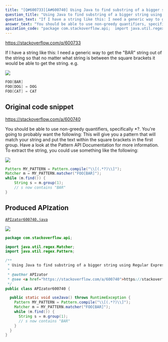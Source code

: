 ```yaml
---
title: "[Q#600733][A#600740] Using Java to find substring of a bigger string using Regular Expression"
question_title: "Using Java to find substring of a bigger string using Regular Expression"
question_text: "If I have a string like this: I need a generic way to get the \"BAR\" string out of the string so that no matter what string is between the square brackets it would be able to get the string. e.g."
answer_text: "You should be able to use non-greedy quantifiers, specifically *?.  You're going to probably want the following: This will give you a pattern that will match your string and put the text within the square brackets in the first group.  Have a look at the Pattern API Documentation for more information. To extract the string, you could use something like the following:"
apization_code: "package com.stackoverflow.api;  import java.util.regex.Matcher; import java.util.regex.Pattern;  /**  * Using Java to find substring of a bigger string using Regular Expression  *  * @author APIzator  * @see <a href=\"https://stackoverflow.com/a/600740\">https://stackoverflow.com/a/600740</a>  */ public class APIzator600740 {    public static void useJava() throws RuntimeException {     Pattern MY_PATTERN = Pattern.compile(\"\\\\[(.*?)\\\\]\");     Matcher m = MY_PATTERN.matcher(\"FOO[BAR]\");     while (m.find()) {       String s = m.group(1);       // s now contains \"BAR\"     }   } }"
---
```


https://stackoverflow.com/q/600733

If I have a string like this:
I need a generic way to get the &quot;BAR&quot; string out of the string so that no matter what string is between the square brackets it would be able to get the string.
e.g.


<div class="code-logo"><img src="/stackoverflow.png" /></div>

```java
FOO[BAR]
FOO[DOG] = DOG
FOO[CAT] = CAT
```


## Original code snippet

https://stackoverflow.com/a/600740

You should be able to use non-greedy quantifiers, specifically *?.  You&#x27;re going to probably want the following:
This will give you a pattern that will match your string and put the text within the square brackets in the first group.  Have a look at the Pattern API Documentation for more information.
To extract the string, you could use something like the following:

<div class="code-logo"><img src="/stackoverflow.png" /></div>

```java
Pattern MY_PATTERN = Pattern.compile("\\[(.*?)\\]");
Matcher m = MY_PATTERN.matcher("FOO[BAR]");
while (m.find()) {
    String s = m.group(1);
    // s now contains "BAR"
}
```

## Produced APIzation

[`APIzator600740.java`](https://github.com/pasqualesalza/apization-temp-data/raw/master/search/APIzator600740.java)

<div class="code-logo"><img src="/apizator.png" /></div>

```java
package com.stackoverflow.api;

import java.util.regex.Matcher;
import java.util.regex.Pattern;

/**
 * Using Java to find substring of a bigger string using Regular Expression
 *
 * @author APIzator
 * @see <a href="https://stackoverflow.com/a/600740">https://stackoverflow.com/a/600740</a>
 */
public class APIzator600740 {

  public static void useJava() throws RuntimeException {
    Pattern MY_PATTERN = Pattern.compile("\\[(.*?)\\]");
    Matcher m = MY_PATTERN.matcher("FOO[BAR]");
    while (m.find()) {
      String s = m.group(1);
      // s now contains "BAR"
    }
  }
}

```
